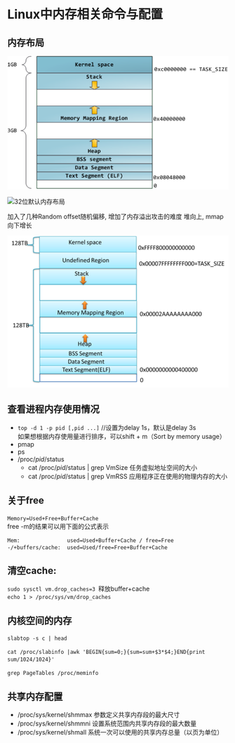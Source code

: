# Linux中内存相关命令与配置

## 内存布局

![32位经典内存布局](linux-layout-32.png)

![32位默认内存布局](linux-layout-32-defalut.png)

加入了几种Random offset随机偏移, 增加了内存溢出攻击的难度
堆向上, mmap向下增长



![64位内存布局](linux-layout-64.png)



## 查看进程内存使用情况
   * `top -d 1 -p pid [,pid ...]`  //设置为delay 1s，默认是delay 3s   
如果想根据内存使用量进行排序，可以shift + m（Sort by memory usage）
   * pmap
   * ps
   * /proc/_pid_/status
      * cat /proc/_pid_/status | grep VmSize 任务虚拟地址空间的大小
      * cat /proc/_pid_/status | grep VmRSS  应用程序正在使用的物理内存的大小

## 关于free
`Memory=Used+Free+Buffer+Cache`   
free -m的结果可以用下面的公式表示  
```
Mem:               used=Used+Buffer+Cache / free=Free
-/+buffers/cache:  used=Used/free=Free+Buffer+Cache
```

## 清空cache:  
`sudo sysctl vm.drop_caches=3 `释放buffer+cache   
`echo 1 > /proc/sys/vm/drop_caches`   

## 内核空间的内存
`slabtop -s c | head`

`cat /proc/slabinfo |awk 'BEGIN{sum=0;}{sum=sum+$3*$4;}END{print sum/1024/1024}'`

`grep PageTables /proc/meminfo`


## 共享内存配置
   * /proc/sys/kernel/shmmax 参数定义共享内存段的最大尺寸
   * /proc/sys/kernel/shmmni 设置系统范围内共享内存段的最大数量
   * /proc/sys/kernel/shmall 系统一次可以使用的共享内存总量（以页为单位）
